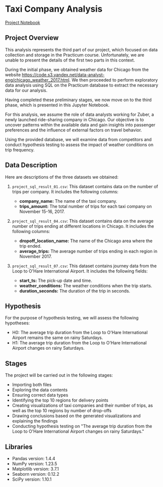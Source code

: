 # Taxi Company Analysis

[Project Notebook](https://github.com/emanuelcaesario/practicum-projects/blob/Project-6-Data-Collection-and-Storage/Project%206%20Data%20Collection%20and%20Storage.ipynb)

## Project Overview

This analysis represents the third part of our project, which focused on data collection and storage in the Practicum course. Unfortunately, we are unable to present the details of the first two parts in this context.

During the initial phase, we obtained weather data for Chicago from the website https://code.s3.yandex.net/data-analyst-eng/chicago_weather_2017.html. We then proceeded to perform exploratory data analysis using SQL on the Practicum database to extract the necessary data for our analysis.

Having completed these preliminary stages, we now move on to the third phase, which is presented in this Jupyter Notebook.

For this analysis, we assume the role of data analysts working for Zuber, a newly launched ride-sharing company in Chicago. Our objective is to uncover patterns within the available data and gain insights into passenger preferences and the influence of external factors on travel behavior.

Using the provided database, we will examine data from competitors and conduct hypothesis testing to assess the impact of weather conditions on trip frequency.


## Data Description

Here are descriptions of the three datasets we obtained:

1. `project_sql_result_01.csv`: This dataset contains data on the number of trips per company. It includes the following columns:
   - **company_name:** The name of the taxi company.
   - **trips_amount:** The total number of trips for each taxi company on November 15-16, 2017.

2. `project_sql_result_04.csv`: This dataset contains data on the average number of trips ending at different locations in Chicago. It includes the following columns:
   - **dropoff_location_name:** The name of the Chicago area where the trip ended.
   - **average_trips:** The average number of trips ending in each region in November 2017.

3. `project_sql_result_07.csv`: This dataset contains journey data from the Loop to O'Hare International Airport. It includes the following fields:
   - **start_ts:** The pick-up date and time.
   - **weather_conditions:** The weather conditions when the trip starts.
   - **duration_seconds:** The duration of the trip in seconds.
     

## Hypothesis

For the purpose of hypothesis testing, we will assess the following hypotheses:
- H0: The average trip duration from the Loop to O'Hare International Airport remains the same on rainy Saturdays.
- H1: The average trip duration from the Loop to O'Hare International Airport changes on rainy Saturdays.

## Stages

The project will be carried out in the following stages:
- Importing both files
- Exploring the data contents
- Ensuring correct data types
- Identifying the top 10 regions for delivery points
- Creating visualizations of taxi companies and their number of trips, as well as the top 10 regions by number of drop-offs
- Drawing conclusions based on the generated visualizations and explaining the findings
- Conducting hypothesis testing on "The average trip duration from the Loop to O'Hare International Airport changes on rainy Saturdays."


## Libraries
- Pandas version: 1.4.4
- NumPy version: 1.23.5
- Matplotlib version: 3.7.1
- Seaborn version: 0.12.2
- SciPy version: 1.10.1
